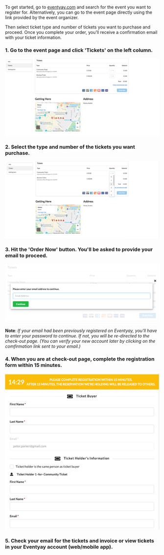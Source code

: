 To get started, go to [eventyay.com](eventyay.com) and search for the event you want to register for. Alternatively, you can go to the event page directly using the link provided by the event organizer. 

Then select ticket type and number of tickets you want to purchase and proceed. Once you complete your order, you’ll receive a confirmation email with your ticket information. 

### 1. Go to the event page and click 'Tickets' on the left column.  
![Buying Ticket](/speakers-and-attendees/images/how-to-buy-ticket1.png)

### 2. Select the type and number of the tickets you want purchase.
![Buying Ticket](/speakers-and-attendees/images/how-to-buy-ticket2.png)

### 3. Hit the 'Order Now' button. You'll be asked to provide your email to proceed. 
![Buying Ticket](/speakers-and-attendees/images/how-to-buy-ticket3.png)

**Note**: *If your email had been previously registered on Eventyay, you'll have to enter your password to continue.
If not, you will be re-directed to the check-out page. (You can verify your new account later by clicking on the comfirmation link sent to your email.)*

### 4. When you are at check-out page, complete the registration form within 15 minutes.
![Buying Ticket](/speakers-and-attendees/images/how-to-buy-ticket4.png)

### 5. Check your email for the tickets and invoice or view tickets in your Eventyay account (web/mobile app). 
